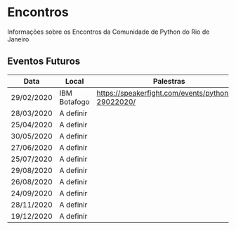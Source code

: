 # Encontros
Informações sobre os Encontros da Comunidade de Python do Rio de Janeiro

## Eventos Futuros

| Data       | Local        | Palestras                                           | Meetup        |
| ---------- | ------------ | ------------       | ------------ |
| 29/02/2020 | IBM Botafogo | https://speakerfight.com/events/pythonrio-29022020/ | https://www.meetup.com/pt-BR/pythonrio/events/268774478/ |
| 28/03/2020 | A definir    |
| 25/04/2020 | A definir    |
| 30/05/2020 | A definir    |
| 27/06/2020 | A definir    |
| 25/07/2020 | A definir    |
| 29/08/2020 | A definir    |
| 26/08/2020 | A definir    |
| 24/09/2020 | A definir    |
| 28/11/2020 | A definir    |
| 19/12/2020 | A definir    |
